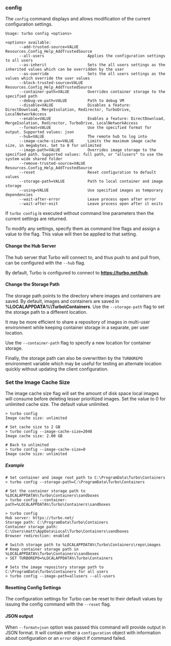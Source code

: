 ### config

The `config` command displays and allows modification of the current configuration settings.

```
Usage: turbo config <options>

<options> available:
      --add-trusted-source=VALUE    Resources.Config_Help_AddTrustedSource
      --all-users                   Applies the configuration settings to all users
      --as-inherit                  Sets the all users settings as the inherited values which can be overridden by the user
      --as-override                 Sets the all users settings as the values which override the user values
      --block-trusted-source=VALUE  Resources.Config_Help_AddTrustedSource
      --container-path=VALUE        Overrides container storage to the specified path
      --debug-vm-path=VALUE         Path to debug VM
      --disable=VALUE               Disables a feature: DirectDownload, MergeIsolation, Redirector, TurboDrive, LocalNetworkAccess
      --enable=VALUE                Enables a feature: DirectDownload, MergeIsolation, Redirector, TurboDrive, LocalNetworkAccess
      --format=VALUE                Use the specified format for output. Supported values: json
      --hub=VALUE                   The remote hub to log into
	  --image-cache-size=VALUE      Limits the maximum image cache size, in megabytes. Set to 0 for unlimited
      --image-path=VALUE            Overrides image storage to the specified path. Supported values: full path, or "allusers" to use the system wide shared folder
      --remove-trusted-source=VALUE Resources.Config_Help_AddTrustedSource
      --reset                       Reset configuration to default values
      --storage-path=VALUE          Path to local container and image storage
      --using=VALUE                 Use specified images as temporary dependencies
      --wait-after-error            Leave process open after error
      --wait-after-exit             Leave process open after it exits
```

If `turbo config` is executed without command line parameters then the current settings are returned. 

To modify any settings, specify them as command line flags and assign a value to the flag. This value will then be applied to that setting. 

#### Change the Hub Server

The hub server that Turbo will connect to, and thus push to and pull from, can be configured with the `--hub` flag. 

By default, Turbo is configured to connect to **https://turbo.net/hub**.

#### Change the Storage Path

The storage path points to the directory where images and containers are saved. By default, images and containers are saved in **%LOCALAPPDATA%\Turbo\Containers**.  Use the `--storage-path` flag to set the storage path to a different location.

It may be more efficient to share a repository of images in multi-user environment while keeping container storage in a separate, per user location. 

Use the `--container-path` flag to specify a new location for container storage.

Finally, the storage path can also be overwritten by the `TURBOREPO` environment variable which may be useful for testing an alternate location quickly without updating the client configuration. 

### Set the Image Cache Size

The image cache size flag will set the amount of disk space local images will consume before deleting lesser prioritized images. Set the value to 0 for unlimited cache size. The default value unlimited. 

```
> turbo config 
Image cache size: unlimited

# Set cache size to 2 GB
> turbo config --image-cache-size=2048
Image cache size: 2.00 GB

# Back to unlimited
> turbo config --image-cache-size=0
Image cache size: unlimited
```
##### Example

```
# Set container and image root path to C:\ProgramData\Turbo\Containers
> turbo config --storage-path=C:\ProgramData\Turbo\Containers

# Set the container storage path to %LOCALAPPDATA%\Turbo\Containers\sandboxes
> turbo config --container-path=%LOCALAPPDATA%\Turbo\Containers\sandboxes

> turbo config
Hub server: https://turbo.net/
Storage path: C:\ProgramData\Turbo\Containers
Container storage path: C:\Users\matt\AppData\Local\Turbo\Containers\sandboxes
Browser redirection: enabled

# Switch storage path to %LOCALAPPDATA%\Turbo\Containers\repo\images
# Keep container storage path in %LOCALAPPDATA%\Turbo\Containers\sandboxes
> SET TURBOREPO=%LOCALAPPDATA%\Turbo\Containers

# Sets the image repository storage path to C:\ProgramData\Turbo\Containers for all users
> turbo config --image-path=allusers --all-users
```

#### Resetting Config Settings

The configuration settings for Turbo can be reset to their default values by issuing the config command with the `--reset` flag.

#### JSON output

When `--format=json` option was passed this command will provide output in JSON format. It will contain either a `configuration` object with information about configuration or an `error` object if command failed.
